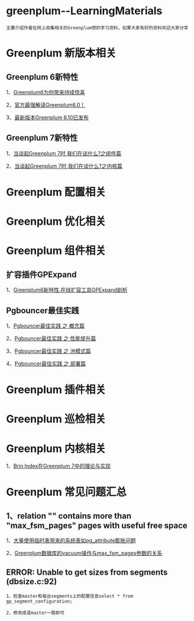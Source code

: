 # greenplum--LearningMaterials
	主要介绍作者在网上收集相关的Greenplum想的学习资料，如果大家有好的资料欢迎大家分享
	

# Greenplum 新版本相关

## Greenplum 6新特性

1、[Greenplum6为你带来持续惊喜](https://mp.weixin.qq.com/s/UIKbir2y03E8u7ND_AHpYw)

2、[官方最强解读Greenplum6.0！](https://mp.weixin.qq.com/s/21IwOhFU_G_o5yzNWg6pTw)

3、[最新版本Greenplum 6.10已发布](https://mp.weixin.qq.com/s/S2Kn0DCmbp93hTCVXJX6Kg)



## Greenplum 7新特性

1、[当谈起Greenplum 7时,我们在谈什么?之组件篇](https://mp.weixin.qq.com/s/a2t8DjJVL9ZB-jC3DmnJQA)

2、[当谈起Greenplum 7时,我们在谈什么?之内核篇](https://mp.weixin.qq.com/s/sI7Fk-up3VlufP2UJ-IRvQ)


# Greenplum 配置相关

# Greenplum 优化相关



# Greenplum 组件相关

## 扩容插件GPExpand

1、[Greenplum6新特性,在线扩容工具GPExpand剖析](https://mp.weixin.qq.com/s/21IwOhFU_G_o5yzNWg6pTw)

## Pgbouncer最佳实践

1、[Pgbouncer最佳实践 之 概念篇](https://mp.weixin.qq.com/s/GhlHAdKHR1H40VRiziIJDg)

2、[Pgbouncer最佳实践 之 性能提升篇](https://mp.weixin.qq.com/s/hbGjmSCgb30Xp2vz_UIQRg)

3、[Pgbouncer最佳实践 之 池模式篇](https://mp.weixin.qq.com/s/MMGX0WV01ZX_Ha9B7CJ92A)

4、[Pgbouncer最佳实践 之 部署篇](https://mp.weixin.qq.com/s/2VAUaUZmsQyBN-FFD_M7UQ)


# Greenplum 插件相关


# Greenplum 巡检相关

# Greenplum 内核相关

1、[Brin Index在Greenplum 7中的理论与实现](https://www.modb.pro/event/301)



# Greenplum 常见问题汇总

## 1、relation "" contains more than "max_fsm_pages" pages with useful free space

1、[大量使用临时表带来的系统表如pg_attribute膨胀问题](https://billtian.github.io/digoal.blog/2016/06/15/01.html)

2、[Greenplum数据库的vacuum操作与max_fsm_pages参数的关系](http://www.voidcn.com/article/p-ankrklkc-mm.html)

##  ERROR:  Unable to get sizes from segments (dbsize.c:92)
	
	1、检查master和每台segments上的配置信息select * from gp_segment_configuration;
	
	2、修改成语master一致即可
